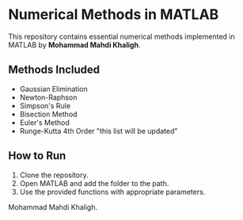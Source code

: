 # Numerical Methods in MATLAB
This repository contains essential numerical methods implemented in MATLAB by **Mohammad Mahdi Khaligh**.

## Methods Included
- Gaussian Elimination
- Newton-Raphson
- Simpson's Rule
- Bisection Method
- Euler's Method
- Runge-Kutta 4th Order
"this list will be updated"

## How to Run
1. Clone the repository.
2. Open MATLAB and add the folder to the path.
3. Use the provided functions with appropriate parameters.


Mohammad Mahdi Khaligh.
